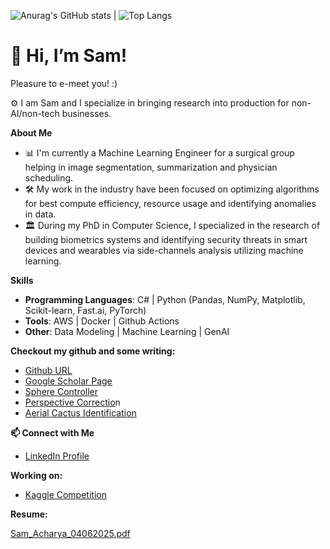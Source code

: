 
![Anurag's GitHub stats](https://github-readme-stats.vercel.app/api?username=sraddhanjali&show_icons=true&theme=radical) | ![Top Langs](https://github-readme-stats.vercel.app/api/top-langs/?username=sraddhanjali&layout=compact)

# 👋 Hi, I’m Sam!

Pleasure to e-meet you! :)

⚙️ I am Sam and I specialize in bringing research into production for non-AI/non-tech businesses.

**About Me**

- 📊 I'm currently a Machine Learning Engineer for a surgical group helping in image segmentation, summarization and physician scheduling.
- 🛠 My work in the industry have been focused on optimizing algorithms for best compute efficiency, resource usage and identifying anomalies in data.
- 🏛️ During my PhD in Computer Science, I specialized in the research of building biometrics systems and identifying security threats in smart devices and wearables via side-channels analysis utilizing machine learning.

**Skills**

- **Programming Languages**: C# | Python (Pandas, NumPy, Matplotlib, Scikit-learn, Fast.ai, PyTorch)
- **Tools**: AWS  | Docker | Github Actions
- **Other**: Data Modeling | Machine Learning | GenAI

**Checkout my github and some writing:**

- [Github URL](https://github.com/sraddhanjali)
- [Google Scholar Page](https://scholar.google.com/citations?user=_BCCe2gAAAAJ&hl=en&authuser=2)
- [Sphere Controller](https://www.notion.so/Sphere-Controller-Physics-Based-Interactive-Pattern-Recognition-in-Unity-1902126e760081c8b833daa4993a38b3?pvs=21)
- [Perspective Correctio](https://www.notion.so/Automated-Perspective-Correction-for-Scanned-Documents-and-Cards-1902126e760081c6b2c5c64aad7bb544?pvs=21)n
- [Aerial Cactus Identification](https://www.notion.so/Aerial-Cactus-Identification-1ae2126e760080a09500c3b0619c1815?pvs=21)

**📫 Connect with Me**

- [LinkedIn Profile](https://www.linkedin.com/in/sraddhanjali/)

**Working on:**

- [Kaggle Competition](https://www.kaggle.com/competitions/stanford-rna-3d-folding)

**Resume:**

[Sam_Acharya_04062025.pdf](%F0%9F%91%8B%20Hi,%20I%E2%80%99m%20Sam!%201b32126e7600803ea938ffdc9353f3ac/Sam_Acharya___01272025-5.pdf)
